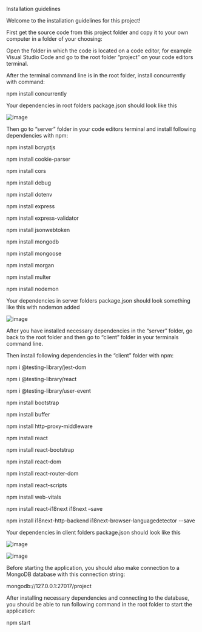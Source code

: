 Installation guidelines

Welcome to the installation guidelines for this project!

First get the source code from this project folder and copy it to your own computer in a folder of your choosing:

Open the folder in which the code is located on a code editor, for example Visual Studio Code and go to the root folder “project” on your code editors terminal. 

After the terminal command line is in the root folder, install concurrently with command:


npm install concurrently


Your dependencies in root folders package.json should look like this


 ![image](https://user-images.githubusercontent.com/72103929/222969956-058d0f39-661a-4983-92b0-30eccea67c0c.png)






Then go to “server” folder in your code editors terminal and install following dependencies with npm:


npm install bcryptjs

npm install cookie-parser

npm install cors

npm install debug

npm install dotenv

npm install express

npm install express-validator

npm install jsonwebtoken

npm install mongodb

npm install mongoose

npm install morgan

npm install multer

npm install nodemon


Your dependencies in server folders package.json should look something like this with nodemon added

![image](https://user-images.githubusercontent.com/72103929/222970058-4ff45e7d-9d83-4568-a0e3-f5070cc0b9da.png)

 





After you have installed necessary dependencies in the “server” folder, go back to the root folder and then go to “client” folder in your terminals command line. 

Then install following dependencies in the “client” folder with npm:


npm i @testing-library/jest-dom

npm i @testing-library/react

npm i @testing-library/user-event

npm install bootstrap

npm install buffer

npm install http-proxy-middleware

npm install react

npm install react-bootstrap

npm install react-dom

npm install react-router-dom

npm install react-scripts

npm install web-vitals

npm install react-i18next i18next –save

npm install i18next-http-backend i18next-browser-languagedetector --save



Your dependencies in client folders package.json should look like this

![image](https://user-images.githubusercontent.com/72103929/222970093-fffb77bc-84fc-41eb-b9df-fa35648e62f1.png)

![image](https://user-images.githubusercontent.com/72103929/222970140-ee492659-fa31-4947-9815-fa1622b647da.png)

 
 
 
Before starting the application, you should also make connection to a MongoDB database with this connection string:

mongodb://127.0.0.1:27017/project

After installing necessary dependencies and connecting to the database, you should be able to run following command in the root folder to start the application:

npm start

